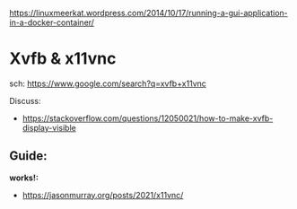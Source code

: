 https://linuxmeerkat.wordpress.com/2014/10/17/running-a-gui-application-in-a-docker-container/

# Xvfb & x11vnc
sch: https://www.google.com/search?q=xvfb+x11vnc

Discuss:
- https://stackoverflow.com/questions/12050021/how-to-make-xvfb-display-visible

## Guide:
**works!:**
- https://jasonmurray.org/posts/2021/x11vnc/
